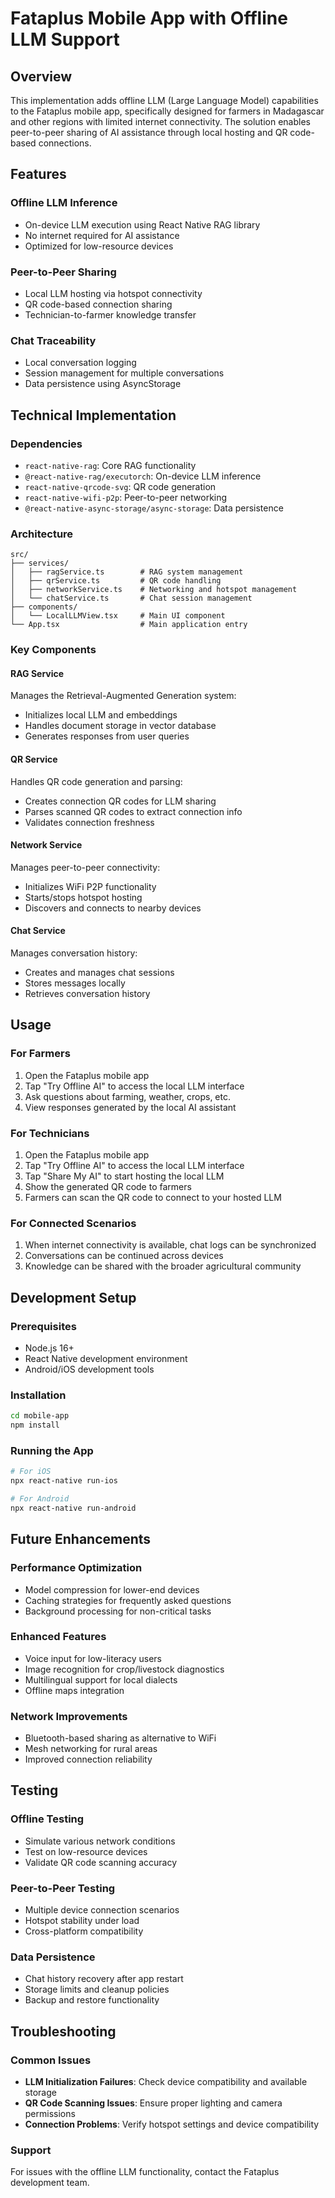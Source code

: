 # Fataplus Mobile App with Offline LLM Support

## Overview
This implementation adds offline LLM (Large Language Model) capabilities to the Fataplus mobile app, specifically designed for farmers in Madagascar and other regions with limited internet connectivity. The solution enables peer-to-peer sharing of AI assistance through local hosting and QR code-based connections.

## Features

### Offline LLM Inference
- On-device LLM execution using React Native RAG library
- No internet required for AI assistance
- Optimized for low-resource devices

### Peer-to-Peer Sharing
- Local LLM hosting via hotspot connectivity
- QR code-based connection sharing
- Technician-to-farmer knowledge transfer

### Chat Traceability
- Local conversation logging
- Session management for multiple conversations
- Data persistence using AsyncStorage

## Technical Implementation

### Dependencies
- `react-native-rag`: Core RAG functionality
- `@react-native-rag/executorch`: On-device LLM inference
- `react-native-qrcode-svg`: QR code generation
- `react-native-wifi-p2p`: Peer-to-peer networking
- `@react-native-async-storage/async-storage`: Data persistence

### Architecture
```
src/
├── services/
│   ├── ragService.ts        # RAG system management
│   ├── qrService.ts         # QR code handling
│   ├── networkService.ts    # Networking and hotspot management
│   └── chatService.ts       # Chat session management
├── components/
│   └── LocalLLMView.tsx     # Main UI component
└── App.tsx                  # Main application entry
```

### Key Components

#### RAG Service
Manages the Retrieval-Augmented Generation system:
- Initializes local LLM and embeddings
- Handles document storage in vector database
- Generates responses from user queries

#### QR Service
Handles QR code generation and parsing:
- Creates connection QR codes for LLM sharing
- Parses scanned QR codes to extract connection info
- Validates connection freshness

#### Network Service
Manages peer-to-peer connectivity:
- Initializes WiFi P2P functionality
- Starts/stops hotspot hosting
- Discovers and connects to nearby devices

#### Chat Service
Manages conversation history:
- Creates and manages chat sessions
- Stores messages locally
- Retrieves conversation history

## Usage

### For Farmers
1. Open the Fataplus mobile app
2. Tap "Try Offline AI" to access the local LLM interface
3. Ask questions about farming, weather, crops, etc.
4. View responses generated by the local AI assistant

### For Technicians
1. Open the Fataplus mobile app
2. Tap "Try Offline AI" to access the local LLM interface
3. Tap "Share My AI" to start hosting the local LLM
4. Show the generated QR code to farmers
5. Farmers can scan the QR code to connect to your hosted LLM

### For Connected Scenarios
1. When internet connectivity is available, chat logs can be synchronized
2. Conversations can be continued across devices
3. Knowledge can be shared with the broader agricultural community

## Development Setup

### Prerequisites
- Node.js 16+
- React Native development environment
- Android/iOS development tools

### Installation
```bash
cd mobile-app
npm install
```

### Running the App
```bash
# For iOS
npx react-native run-ios

# For Android
npx react-native run-android
```

## Future Enhancements

### Performance Optimization
- Model compression for lower-end devices
- Caching strategies for frequently asked questions
- Background processing for non-critical tasks

### Enhanced Features
- Voice input for low-literacy users
- Image recognition for crop/livestock diagnostics
- Multilingual support for local dialects
- Offline maps integration

### Network Improvements
- Bluetooth-based sharing as alternative to WiFi
- Mesh networking for rural areas
- Improved connection reliability

## Testing

### Offline Testing
- Simulate various network conditions
- Test on low-resource devices
- Validate QR code scanning accuracy

### Peer-to-Peer Testing
- Multiple device connection scenarios
- Hotspot stability under load
- Cross-platform compatibility

### Data Persistence
- Chat history recovery after app restart
- Storage limits and cleanup policies
- Backup and restore functionality

## Troubleshooting

### Common Issues
- **LLM Initialization Failures**: Check device compatibility and available storage
- **QR Code Scanning Issues**: Ensure proper lighting and camera permissions
- **Connection Problems**: Verify hotspot settings and device compatibility

### Support
For issues with the offline LLM functionality, contact the Fataplus development team.